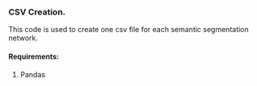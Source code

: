 ### CSV Creation. 

This code is used to create one csv file for each semantic segmentation network. 

#### Requirements: 

1. Pandas

